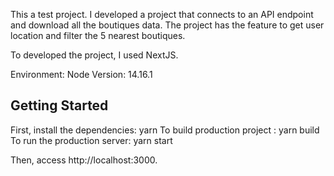 This a test project.
I developed a project that connects to an API endpoint and download all the boutiques data. 
The project has the feature to get user location and filter the 5 nearest boutiques.

To developed the project, I used NextJS.

Environment:
   Node Version: 14.16.1

## Getting Started

First, install the dependencies: yarn
To build production project : yarn build
To run the production server: yarn start

Then, access http://localhost:3000.

